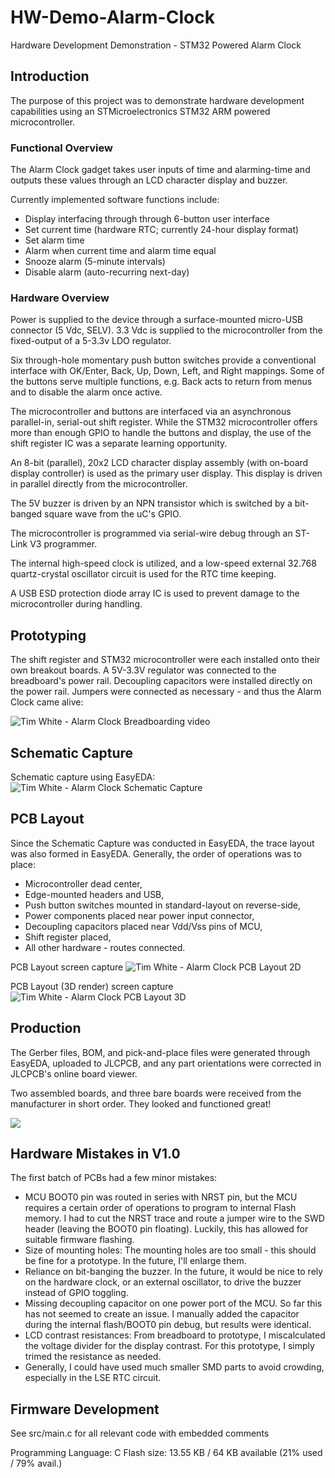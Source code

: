 # HW-Demo-Alarm-Clock
Hardware Development Demonstration - STM32 Powered Alarm Clock

## Introduction
The purpose of this project was to demonstrate hardware development capabilities using an STMicroelectronics STM32 ARM powered microcontroller.

### Functional Overview
The Alarm Clock gadget takes user inputs of time and alarming-time and outputs these values through an LCD character display and buzzer.

Currently implemented software functions include:
- Display interfacing through  through 6-button user interface
- Set current time (hardware RTC; currently 24-hour display format)
- Set alarm time
- Alarm when current time and alarm time equal
- Snooze alarm (5-minute intervals)
- Disable alarm (auto-recurring next-day)


### Hardware Overview
Power is supplied to the device through a surface-mounted micro-USB connector (5 Vdc, SELV).  3.3 Vdc is supplied to the microcontroller from the fixed-output of a 5-3.3v LDO regulator.

Six through-hole momentary push button switches provide a conventional interface with OK/Enter, Back, Up, Down, Left, and Right mappings. Some of the buttons serve multiple functions, e.g. Back acts to return from menus and to disable the alarm once active.

The microcontroller and buttons are interfaced via an asynchronous parallel-in, serial-out shift register. While the STM32 microcontroller offers more than enough GPIO to handle the buttons and display, the use of the shift register IC was a separate learning opportunity.

An 8-bit (parallel), 20x2 LCD character display assembly (with on-board display controller) is used as the primary user display. This display is driven in parallel directly from the microcontroller.

The 5V buzzer is driven by an NPN transistor which is switched by a bit-banged square wave from the uC's GPIO.

The microcontroller is programmed via serial-wire debug through an ST-Link V3 programmer. 

The internal high-speed clock is utilized, and a low-speed external 32.768 quartz-crystal oscillator circuit is used for the RTC time keeping.

A USB ESD protection diode array IC is used to prevent damage to the microcontroller during handling.

## Prototyping
The shift register and STM32 microcontroller were each installed onto their own breakout boards. A 5V-3.3V regulator was connected to the breadboard's power rail. Decoupling capacitors were installed directly on the power rail. Jumpers were connected as necessary - and thus the Alarm Clock came alive:

![Tim White - Alarm Clock Breadboarding video](https://raw.githubusercontent.com/twwhite/hw-demo-alarm-clock/main/photos/2022-02-07_18-57-08.gif)

## Schematic Capture
Schematic capture using  EasyEDA:
![Tim White - Alarm Clock Schematic Capture](https://i.imgur.com/WZjY5iu.png "Tim White - Alarm Clock Schematic Capture")

## PCB Layout
Since the Schematic Capture was conducted in EasyEDA, the trace layout was also formed in EasyEDA.
Generally, the order of operations was to place:
- Microcontroller dead center,
- Edge-mounted headers and USB,
- Push button switches mounted in standard-layout on reverse-side,
- Power components placed near power input connector,
- Decoupling capacitors placed near Vdd/Vss pins of MCU,
- Shift register placed,
- All other hardware - routes connected.


PCB Layout screen capture
![Tim White - Alarm Clock PCB Layout 2D](https://i.imgur.com/XjeU2HU.png "Tim White - Alarm Clock PCB Layout 2D")

PCB Layout (3D render) screen capture
![Tim White - Alarm Clock PCB Layout 3D](https://i.imgur.com/0fxB9ug.png "Tim White - Alarm Clock PCB Layout 3D")

## Production
The Gerber files, BOM, and pick-and-place files were generated through EasyEDA, uploaded to JLCPCB, and any part orientations were corrected in JLCPCB's online board viewer.

Two assembled boards, and three bare boards were received from the manufacturer in short order. They looked and functioned great! 

![](https://i.imgur.com/lvQmfeI.jpg)

## Hardware Mistakes in V1.0
The first batch of PCBs had a few minor mistakes:
- MCU BOOT0 pin was routed in series with NRST pin, but the MCU requires a certain order of operations to program to internal Flash memory. I had to cut the NRST trace and route a jumper wire to the SWD header (leaving the BOOT0 pin floating). Luckily, this has allowed for suitable firmware flashing.
- Size of mounting holes: The mounting holes are too small - this should be fine for a prototype. In the future, I'll enlarge them.
- Reliance on bit-banging the buzzer. In the future, it would be nice to rely on the hardware clock, or an external oscillator, to drive the buzzer instead of GPIO toggling.
- Missing decoupling capacitor on one power port of the MCU. So far this has not seemed to create an issue. I manually added the capacitor during the internal flash/BOOT0 pin debug, but results were identical.
- LCD contrast resistances: From breadboard to prototype, I miscalculated the voltage divider for the display contrast. For this prototype, I simply trimed the resistance as needed.
- Generally, I could have used much smaller SMD parts to avoid crowding, especially in the LSE RTC circuit.

## Firmware Development
See src/main.c for all relevant code with embedded comments

Programming Language: C
Flash size: 13.55 KB / 64 KB available (21% used / 79% avail.)




